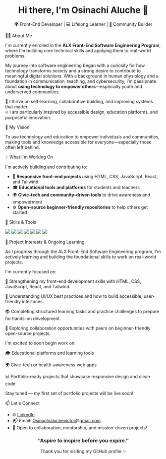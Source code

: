 <h1 align="center">Hi there, I'm Osinachi Aluche 👋</h1>

<p align="center">
  🌍 Front-End Developer | 💻 Lifelong Learner | 🌱 Community Builder
</p>

👨‍💻 About Me

I'm currently enrolled in the <strong>ALX Front-End Software Engineering Program</strong>, where I’m building core technical skills and applying them to real-world problems.

My journey into software engineering began with a curiosity for how technology transforms society and a strong desire to contribute to meaningful digital solutions. With a background in human physiology and a foundation in communication, teaching, and cybersecurity, I’m passionate about **using technology to empower others**—especially youth and underserved communities.

🧠 I thrive on self-learning, collaborative building, and improving systems that matter.  
🔥 I am particularly inspired by accessible design, education platforms, and purposeful innovation.

🎯 My Vision

To use technology and education to empower individuals and communities, making tools and knowledge accessible for everyone—especially those often left behind.

💡 What I'm Working On

I'm actively building and contributing to:

- 🔧 **Responsive front-end projects** using HTML, CSS, JavaScript, React, and Tailwind
- 🎓 **Educational tools and platforms** for students and teachers
- 🌍 **Civic-tech and community-driven tools** to drive awareness and empowerment
- ⚙️ **Open-source beginner-friendly repositories** to help others get started

📌 Skills & Tools

<p align="left">
  <img src="https://img.shields.io/badge/HTML5-E34F26?style=flat&logo=html5&logoColor=white" />
  <img src="https://img.shields.io/badge/CSS3-1572B6?style=flat&logo=css3&logoColor=white" />
  <img src="https://img.shields.io/badge/JavaScript-F7DF1E?style=flat&logo=javascript&logoColor=black" />
  <img src="https://img.shields.io/badge/React-61DAFB?style=flat&logo=react&logoColor=black" />
  <img src="https://img.shields.io/badge/Tailwind-38B2AC?style=flat&logo=tailwindcss&logoColor=white" />
  <img src="https://img.shields.io/badge/Git-F05032?style=flat&logo=git&logoColor=white" />
  <img src="https://img.shields.io/badge/GitHub-181717?style=flat&logo=github&logoColor=white" />
</p>

💼 Project Interests & Ongoing Learning

As I progress through the ALX Front-End Software Engineering program, I'm actively learning and building the foundational skills to work on real-world projects.

I'm currently focused on:

🧱 Strengthening my front-end development skills with HTML, CSS, JavaScript, React, and Tailwind.

🧠 Understanding UI/UX best practices and how to build accessible, user-friendly interfaces.

📚 Completing structured learning tasks and practice challenges to prepare for hands-on development.

👥 Exploring collaboration opportunities with peers on beginner-friendly open-source projects.

I'm excited to soon begin work on:

🎓 Educational platforms and learning tools

🌍 Civic-tech or health-awareness web apps

📊 Portfolio-ready projects that showcase responsive design and clean code

Stay tuned — my first set of portfolio projects will be live soon!

📫 Let's Connect

- 🌐 [LinkedIn](https://www.linkedin.com/in/osinachi-aluche/)
- 📬 Email: Osinachialuchevictor@gmail.com
- 🌟 Open to collaboration, mentorship, and mission-driven projects!

<h3 align="center">“Aspire to inspire before you expire.”</h3>
<p align="center">Thank you for visiting my GitHub profile ✨</p>
